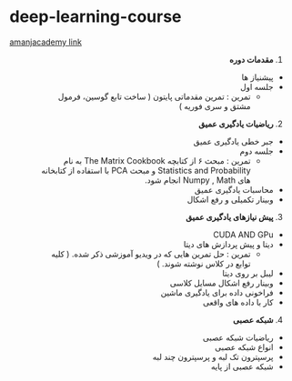 # deep-learning-course


[amanjacademy link](https://lms.amanjacademy.com/alogin)

<div dir="rtl">
 
 
1. **مقدمات دوره**
  * پیشنیاز ها  
  * جلسه اول
    * تمرین : تمرین مقدماتی پایتون ( ساخت تابع گوسین، فرمول مشتق و سری فوریه ) 

2. **ریاضیات یادگیری عمیق**
  * جبر خطی یادگیری عمیق
  * جلسه دوم
    * تمرین : مبحث ۶ از کتابچه The Matrix Cookbook  به نام Statistics and Probability و مبحث PCA  با استفاده از  کتابخانه های Numpy , Math  انجام شود.
  * محاسبات یادگیری عمیق
  * وبینار تکمیلی و رفع اشکال

3. **پیش نیازهای یادگیری عمیق**
  * CUDA AND GPu
  * دیتا و پیش پردازش های دیتا
     * تمرین : حل تمرین هایی که در ویدیو آموزشی ذکر شده. ( کلیه توابع در کلاس نوشته شوند. )
  * لیبل بر روی دیتا
  *   وبینار رفع اشکال مسایل کلاسی
  *  فراخونی داده برای یادگیری ماشین
  *  کار با داده های واقعی

4. **شبکه عصبی**
  * ریاضیات شبکه عصبی
  * انواع شبکه عصبی
  * پرسپترون تک لبه و پرسپترون چند لبه
  * شبکه عصبی از پایه
  
 
 
 </dir>
   
  
